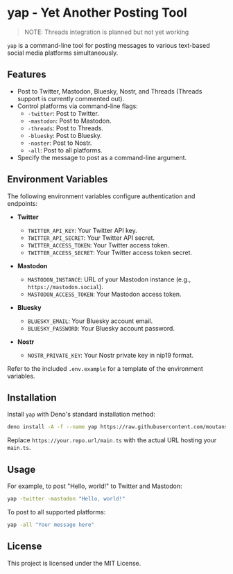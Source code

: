 # yap - Yet Another Posting Tool

> NOTE: Threads integration is planned but not yet working

`yap` is a command-line tool for posting messages to various text-based social media platforms simultaneously.

## Features

- Post to Twitter, Mastodon, Bluesky, Nostr, and Threads (Threads support is currently commented out).
- Control platforms via command-line flags:
  - `-twitter`: Post to Twitter.
  - `-mastodon`: Post to Mastodon.
  - `-threads`: Post to Threads.
  - `-bluesky`: Post to Bluesky.
  - `-noster`: Post to Nostr.
  - `-all`: Post to all platforms.
- Specify the message to post as a command-line argument.

## Environment Variables

The following environment variables configure authentication and endpoints:

- **Twitter**
  - `TWITTER_API_KEY`: Your Twitter API key.
  - `TWITTER_API_SECRET`: Your Twitter API secret.
  - `TWITTER_ACCESS_TOKEN`: Your Twitter access token.
  - `TWITTER_ACCESS_SECRET`: Your Twitter access token secret.

- **Mastodon**
  - `MASTODON_INSTANCE`: URL of your Mastodon instance (e.g., `https://mastodon.social`).
  - `MASTODON_ACCESS_TOKEN`: Your Mastodon access token.

- **Bluesky**
  - `BLUESKY_EMAIL`: Your Bluesky account email.
  - `BLUESKY_PASSWORD`: Your Bluesky account password.

- **Nostr**
  - `NOSTR_PRIVATE_KEY`: Your Nostr private key in nip19 format.

Refer to the included `.env.example` for a template of the environment variables.

## Installation

Install `yap` with Deno's standard installation method:

```bash
deno install -A -f --name yap https://raw.githubusercontent.com/moutansos/yap/refs/heads/main/main.ts
```

Replace `https://your.repo.url/main.ts` with the actual URL hosting your `main.ts`.

## Usage

For example, to post "Hello, world!" to Twitter and Mastodon:

```bash
yap -twitter -mastodon "Hello, world!"
```

To post to all supported platforms:

```bash
yap -all "Your message here"
```

## License

This project is licensed under the MIT License.
